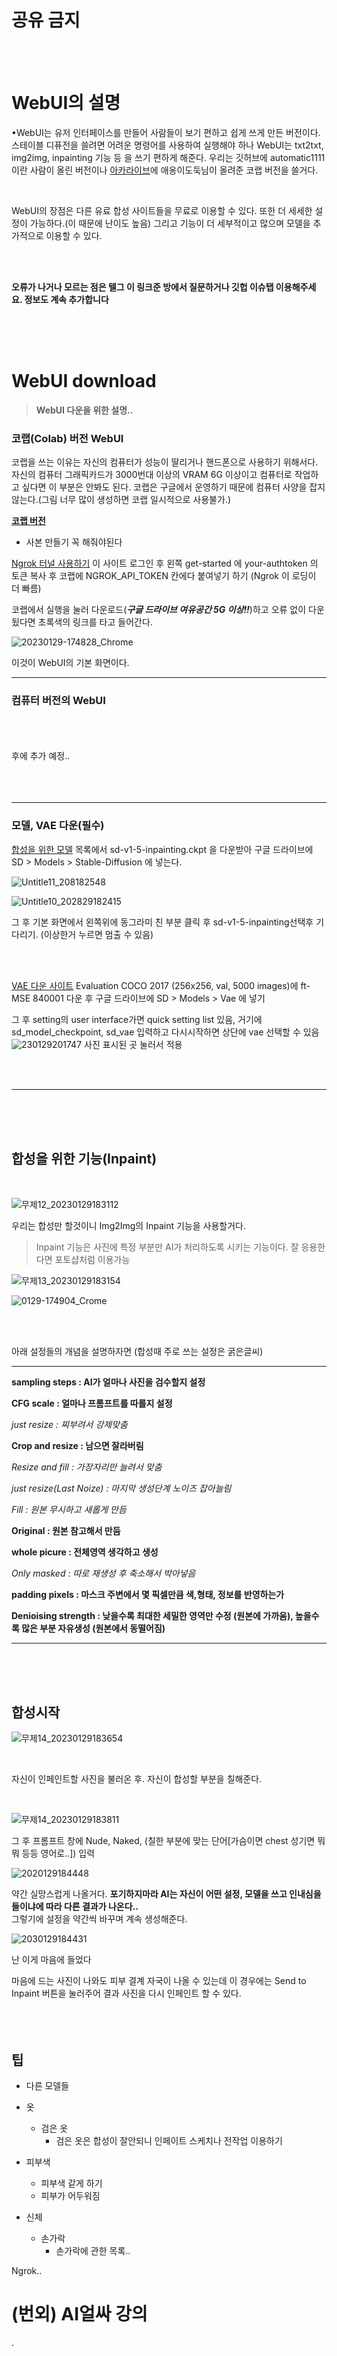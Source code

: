 # 공유 금지

<br/>
<br/>

# WebUI의 설명 

•WebUI는 유저 인터페이스를 만들어 사람들이 보기 편하고 쉽게
  쓰게 만든 버전이다. 스테이블 디퓨전을 쓸려면 어려운 명령어를
  사용하여 실행해야 하나 WebUI는 txt2txt, img2img, inpainting 기능 등
  을 쓰기 편하게 해준다. 우리는 깃허브에 automatic1111이란 
  사람이 올린 버전이나 [아카라이브](https://arca.live/b/aiart/60472214)에
  애옹이도둑님이 올려준 코랩 버전을 쓸거다.

<br/>

WebUI의 장점은 다른 유료 합성 사이트들을 무료로 이용할 수 있다.
또한 더 세세한 설정이 가능하다.(이 때문에 난이도 높음) 그리고
기능이 더 세부적이고 많으며 모델을 추가적으로 이용할 수 있다.

<br/>
<br/>

**오류가 나거나 모르는 점은 텔그 이 링크준 방에서 질문하거나 깃헙 이슈탭
이용해주세요. 정보도 계속 추가합니다**

<br/>
<br/>
<br/>

# WebUI download

> **WebUI 다운을 위한 설명..**

### 코랩(Colab) 버전 WebUI

코랩을 쓰는 이유는 자신의 컴퓨터가 성능이 딸리거나 핸드폰으로
사용하기 위해서다. 자신의 컴퓨터 그래픽카드가 3000번대 이상의
VRAM 6G 이상이고 컴퓨터로 작업하고 싶다면 이 부분은 안봐도 된다.
코랩은 구글에서 운영하기 때문에 컴퓨터 사양을 잡지 않는다.(그림 너무
많이 생성하면 코랩 일시적으로 사용불가.)

**[코랩 버전](https://colab.research.google.com/drive/1nBaePtwcW_ds7OQdFebcxB91n_aORQY5#scrollTo=UGSqtUJPJoOj)**

* 사본 만들기 꼭 해줘야된다

[Ngrok 터널 사용하기](https://dashboard.ngrok.com/get-started/your-authtoken)
이 사이트 로그인 후 왼쪽 get-started 에 your-authtoken 의 토큰 복사 후
코랩에 NGROK_API_TOKEN 칸에다 붙여넣기 하기 (Ngrok 이 로딩이 더 빠름)

코랩에서 실행을 눌러 다운로드(***구글 드라이브 여유공간 5G 이상!!***)하고
오류 없이 다운됬다면 초록색의 링크를 타고 들어간다.

![20230129-174828_Chrome](https://user-images.githubusercontent.com/123804566/215316943-43432151-daa3-4e6b-bf9a-0865158e629f.jpg)


이것이 WebUI의 기본 화면이다. 
<br/>
***
### 컴퓨터 버전의 WebUI
<br/>
<br/>
<br/>
후에 추가 예정..
<br/>
<br/>
<br/>
<br/>

***

### 모델, VAE 다운(필수)

[합성을 위한 모델](https://huggingface.co/runwayml/stable-diffusion-inpainting/tree/main)
목록에서 sd-v1-5-inpainting.ckpt 을 다운받아
구글 드라이브에 SD > Models > Stable-Diffusion 에 넣는다.

![Untitle11_208182548](https://user-images.githubusercontent.com/123804566/215317239-c52db694-c459-4481-8e37-9b73a07502d4.png)

![Untitle10_202829182415](https://user-images.githubusercontent.com/123804566/215317287-c76089a7-b9c0-48ba-ab9b-0db01fd9585a.png)

그 후 기본 화면에서 왼쪽위에 동그라미 친 부분 클릭 후
sd-v1-5-inpainting선택후 기다리기.
(이상한거 누르면 멈출 수 있음)

<br/>
<br/>

[VAE 다운 사이트](https://huggingface.co/stabilityai/sd-vae-ft-mse)
Evaluation COCO 2017 (256x256, val, 5000 images)에
ft-MSE  840001 다운 후 구글 드라이브에 SD > Models > Vae 에 넣기

그 후 setting의 user interface가면 quick setting list 있음,
거기에 sd_model_checkpoint, sd_vae 입력하고 다시시작하면 상단에 vae 선택할 수 있음
![230129201747](https://user-images.githubusercontent.com/123804566/215322807-c9080826-3209-49a6-93ad-791de62035ac.png)
사진 표시된 곳 눌러서 적용

<br/>
<br/>

***

<br/>
<br/>
<br/>

## 합성을 위한 기능(Inpaint)
<br/>

![무제12_20230129183112](https://user-images.githubusercontent.com/123804566/215317664-4ec372b5-14f8-4766-8b2a-524895714f5a.png)

우리는 합성만 할것이니 Img2Img의
Inpaint 기능을 사용할거다.

> Inpaint 기능은 사진에 특정 부분만 AI가 처리하도록 시키는
기능이다. 잘 응용한다면 포토샵처럼 이용가능

![무제13_20230129183154](https://user-images.githubusercontent.com/123804566/215317667-f550de6f-18ca-4a85-a833-36b487227d6a.png)

![0129-174904_Crome](https://user-images.githubusercontent.com/123804566/215317748-2670de61-8ef5-404e-9158-c35e3d517520.jpg)

<br/>
<br/>

아래 설정들의 개념을 설명하자면 (합성때 주로 쓰는 설정은 굵은글씨)

***

**sampling steps : AI가 얼마나 사진을 검수할지 설정**

**CFG scale : 얼마나 프롬프트를 따를지 설정**

_just resize : 찌부려서 강제맞춤_

**Crop and resize : 남으면 잘라버림**

_Resize and fill : 가장자리만 늘려서 맞춤_

_just resize(Last Noize) : 마지막 생성단계 노이즈 잡아늘림_

_Fill : 원본 무시하고 새롭게 만듬_

**Original : 원본 참고해서 만듬**

**whole picure : 전체영역 생각하고 생성**

_Only masked : 따로 재생성 후 축소해서 박아넣음_

**padding pixels : 마스크 주변에서 몇 픽셀만큼 색,형태, 정보를 반영하는가**

**Denioising strength : 낮을수록 최대한 세밀한 영역만 수정 (원본에 가까움),
   높을수록 많은 부분 자유생성 (원본에서 동떨어짐)**

***

<br/>
<br/>
<br/>

## 합성시작

![무제14_20230129183654](https://user-images.githubusercontent.com/123804566/215317929-b83f8765-32e7-4540-9d7f-5103eb6e5e0b.png)
 
<br/>

자신이 인페인트할 사진을 불러온 후. 자신이 합성할 부분을 
칠해준다.

<br/>

![무제14_20230129183811](https://user-images.githubusercontent.com/123804566/215317930-2ed923c0-3d2d-4b77-a60b-6becfd956461.png)

그 후 프롬프트 창에 Nude, Naked, (칠한 부분에 맞는 단어[가슴이면 chest 성기면 뭐뭐 등등 영어로..]) 입력

![2020129184448](https://user-images.githubusercontent.com/123804566/215318228-ba421f22-4ad3-4a7e-8821-eb72da2cec83.png)

약간 실망스럽게 나올거다. **포기하지마라 AI는 자신이 어떤 설정, 모델을 쓰고
인내심을 들이냐에 따라 다른 결과가 나온다..**
<br/>
그렇기에 설정을 약간씩 바꾸며 계속 생성해준다.

![2030129184431](https://user-images.githubusercontent.com/123804566/215318323-35a1144b-61fc-4147-a1c8-71e432507be4.png)


난 이게 마음에 들었다

마음에 드는 사진이 나와도 피부 결계 자국이 나올 수 있는데 
이 경우에는 Send to Inpaint 버튼을 눌러주어 결과 사진을 다시 인페인트
할 수 있다. 
<br/>
<br/>
<br/>
<br/>
## 팁

* 다른 모델들

* 옷
   * 검은 옷
      * 검은 옷은 합성이 잘안되니 인페이트 스케치나 전작업
        이용하기
* 피부색 
   * 피부색 같게 하기
   * 피부가 어두워짐

* 신체
   * 손가락
      * 손가락에 관한 목록..

Ngrok..

# (번외) AI얼싸 강의

.
